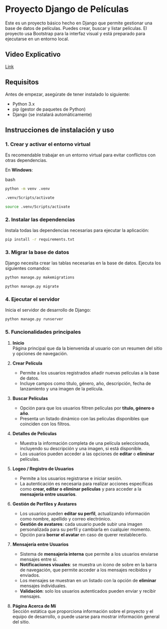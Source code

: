 # Proyecto Django de Películas

Este es un proyecto básico hecho en Django que permite gestionar una base de datos de películas. Puedes crear, buscar y listar películas. El proyecto usa Bootstrap para la interfaz visual y está preparado para ejecutarse en un entorno local.

## Video Explicativo

[Link](https://drive.google.com/file/d/1zlF1FPH5xGqPR4q9VemCvkdoRDXBB1ze/view?usp=drive_link)

## Requisitos

Antes de empezar, asegúrate de tener instalado lo siguiente:

- Python 3.x
- pip (gestor de paquetes de Python)
- Django (se instalará automáticamente)

## Instrucciones de instalación y uso

### 1. Crear y activar el entorno virtual

Es recomendable trabajar en un entorno virtual para evitar conflictos con otras dependencias.

En **Windows**:

bash

```bash
python -m venv .venv
```

```bash
.venv/Scripts/activate
```

```bash
source .venv/Scripts/activate
```

### 2. Instalar las dependencias

Instala todas las dependencias necesarias para ejecutar la aplicación:

```bash
pip install -r requirements.txt
```

### 3. Migrar la base de datos

Django necesita crear las tablas necesarias en la base de datos. Ejecuta los siguientes comandos:

```bash
python manage.py makemigrations

```

```bash
python manage.py migrate
```

### 4. Ejecutar el servidor

Inicia el servidor de desarrollo de Django:

```bash
python manage.py runserver
```

### 5. Funcionalidades principales

1. **Inicio**  
   Página principal que da la bienvenida al usuario con un resumen del sitio y opciones de navegación.

2. **Crear Película**  
   - Permite a los usuarios registrados añadir nuevas películas a la base de datos.  
   - Incluye campos como título, género, año, descripción, fecha de lanzamiento y una imagen de la película.  

3. **Buscar Películas**  
   - Opción para que los usuarios filtren películas por **título, género o año**.  
   - Presenta un listado dinámico con las películas disponibles que coinciden con los filtros.

4. **Detalles de Películas**  
   - Muestra la información completa de una película seleccionada, incluyendo su descripción y una imagen, si está disponible.  
   - Los usuarios pueden acceder a las opciones de **editar** o **eliminar** películas.

5. **Logeo / Registro de Usuarios**  
   - Permite a los usuarios registrarse e iniciar sesión.  
   - La autenticación es necesaria para realizar acciones específicas como **crear, editar o eliminar películas** y para acceder a la **mensajería entre usuarios**.

6. **Gestión de Perfiles y Avatares**  
   - Los usuarios pueden **editar su perfil**, actualizando información como nombre, apellido y correo electrónico.  
   - **Gestión de avatares**: cada usuario puede subir una imagen personalizada para su perfil y cambiarla en cualquier momento.  
   - Opción para **borrar el avatar** en caso de querer restablecerlo.

7. **Mensajería entre Usuarios**  
   - Sistema de **mensajería interna** que permite a los usuarios enviarse mensajes entre sí.  
   - **Notificaciones visuales**: se muestra un ícono de sobre en la barra de navegación, que permite acceder a los mensajes recibidos y enviados.  
   - Los mensajes se muestran en un listado con la opción de **eliminar** mensajes individuales.  
   - **Validación**: solo los usuarios autenticados pueden enviar y recibir mensajes.

8. **Página Acerca de Mí**  
   Sección estática que proporciona información sobre el proyecto y el equipo de desarrollo, o puede usarse para mostrar información general del sitio.
